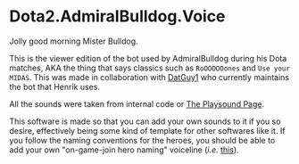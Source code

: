 # Dota2.AdmiralBulldog.Voice

Jolly good morning Mister Bulldog. 

This is the viewer edition of the bot used by AdmiralBulldog during his Dota matches, AKA the thing that says classics such as `RoOOOOOones` and `Use your MIDAS`. This was made in collaboration with [DatGuy1](https://github.com/datguy1) who currently maintains the bot that Henrik uses.

All the sounds were taken from internal code or [The Playsound Page](http://chatbot.admiralbulldog.live/playsound).

This software is made so that you can add your own sounds to it if you so desire, effectively being some kind of template for other softwares like it. If you follow the naming conventions for the heroes, you should be able to add your own "on-game-join hero naming" voiceline (*i.e.* [this](https://i.nuuls.com/N8Wvj.mp3)).
